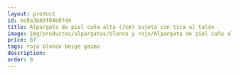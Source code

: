 ```yaml
---
layout: product
id: bc8a3b88f04b0fd4
title: Alpargata de piel cuña alta (7cm) sujeta con tira al talón 
image: img/productos/alpargatas/blanco y rojo/Alpargata de piel cuña alta (7cm) sujeta con tira al talón =67 =rojo blanco beige gaimo.webp
price: 67 
tags: rojo blanco beige gaimo
description: 
order: 0
---
```

